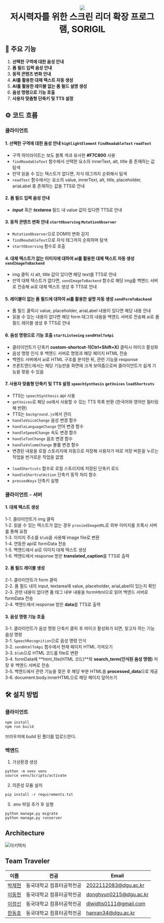 <h1 align="center"><img src="https://github.com/user-attachments/assets/215e5ccd-ea63-4680-bf03-fb51b88c19c6"><br/>저시력자를 위한 스크린 리더 확장 프로그램, SORIGIL</p>

## 📌 주요 기능

1. **선택한 구역에 대한 음성 안내**
2. **폼 필드 입력 음성 안내**
3. **동적 콘텐츠 변화 안내**
4. **AI를 활용한 대체 텍스트 자동 생성**
5. **AI를 활용한 레이블 없는 폼 필드 설명 생성**
6. **음성 명령으로 기능 호출**
7. **사용자 맞춤형 단축키 및 TTS 설정**


## ⚙️ 코드 흐름

### **클라이언트**

#### 1. 선택한 구역에 대한 음성 안내 `highlightElement` `findReadableText` `readText`

- 구역 하이라이트는 보도 블록 색과 유사한 **#F7C800** 사용
- `findReadableText` 함수에서 선택한 요소의 innerText, alt, title 중 존재하는 값 탐색
- 만약 읽을 수 있는 텍스트가 없다면, 자식 태그까지 순회해서 탐색
- `readText` 함수에서는 요소의 value, innerText, alt, title, placeholder, ariaLabel 중 존재하는 값을 TTS로 안내 <br/>

#### 2. 폼 필드 입력 음성 안내

- **_input_** 혹은 **_textarea_** 필드 내 value 값이 있다면 TTS로 안내

#### 3. 동적 콘텐츠 변화 안내 `startObserving` `MutationObserver`

- `MutationObserver`으로 DOM의 변화 감지
- `findReadableText`으로 자식 태그까지 순회하며 탐색
- `startObserving` 함수로 호출

#### 4. 대체 텍스트가 없는 이미지에 대하여 ai를 활용한 대체 텍스트 자동 생성 `sendImageToBackend`

- img 클릭 시 alt, title 값이 있다면 해당 text를 TTS로 안내
- 만약 대체 텍스트가 없다면, `sendImageToBackend` 함수로 해당 img를 백엔드 서버로 전송해 ai로 대체 텍스트 생성 후 TTS로 안내

#### 5. 레이블이 없는 폼 필드에 대하여 ai를 활용한 설명 자동 생성 `sendFormToBackend`

- 폼 필드 클릭시 value, placeholder, ariaLabel 내용이 있다면 해당 내용 안내
- 읽을 수 있는 내용이 없다면 해당 form 태그의 내용을 백엔드 서버로 전송해 ai로 폼 필드 레이블 생성 후 TTS로 안내

#### 6. 음성 명령으로 기능 호출 `startListening` `sendHtmlToApi`

- 클라이언트가 단축키 **custom-shortcut-1(Ctrl+Shift+X)** 클릭시 마이크 활성화
- 음성 명령 인식 후 백엔드 서버로 명령과 해당 페이지 HTML 전송
- 백엔드 서버에서 ai로 HTML 구조를 분석한 뒤, 관련 기능을 response
- 프론트엔드에서는 해당 기능만을 화면에 크게 보여줌으로써 클라이언트가 쉽게 기능을 찾을 수 있음

#### 7. 사용자 맞춤형 단축키 및 TTS 설정 `speechSynthesis` `getVoices` `loadShortcuts`

- TTS는 `speechSynthesis` api 사용
- `getVoices`로 해당 os에서 사용할 수 있는 TTS 목록 반환 (한국어와 영어만 필터링 해 반환)
- TTS는 `background.js`에서 관리
- `handleVoiceChange` 음성 변경 함수
- `handleLanguageChange` 언어 변경 함수
- `handleSpeedChange` 속도 변경 함수
- `handleTonChange` 음조 변경 함수
- `handleVolumeChange` 볼륨 변경 함수
- 변경된 내용을 로컬 스토리지에 자동으로 저장해 사용자가 따로 저장 버튼을 누르는 작업을 번거로운 작업을 없앰
  <br/><br/>
- `loadShortcuts` 함수로 로컬 스토리지에 저장된 단축키 로드
- `handleShortcutAction` 단축키 동작 처리 함수
- `pressedKeys` 단축키 실행


### **클라이언트 - 서버**

#### 1. 대체 텍스트 생성<br/>

1-1. 클라이언트가 img 클릭<br/>
1-2. 읽을 수 있는 텍스트가 없는 경우 `proxiedImageURL`로 외부 이미지를 프록시 서버를 통해 요청<br/>
1-3. 이미지 주소를 `blob`을 사용해 image file로 변환<br/>
1-4. 연동한 api로 formData 전송<br/>
1-5. 백엔드에서 ai로 이미지 대체 텍스트 생성<br/>
1-6. 백엔드에서 response 받은 **translated_caption**를 TTS로 출력<br/>

#### 2. 폼 필드 레이블 생성<br/>

2-1. 클라이언트가 form 클릭<br/>
2-2. 폼 필드 내의 input, textarea에 value, placeholder, ariaLabel이 있는지 확인<br/>
2-3. 관련 내용이 없다면 폼 태그 내부 내용을 formHtml으로 읽어 백엔드 서버로 formData 전송<br/>
2-4. 백엔드에서 response 받은 **data**를 TTS로 출력<br/>

#### 3. 음성 명령 기능 호출<br/>

3-1. 클라이언트가 음성 명령 단축키 클릭 후 마이크 활성화가 되면, 찾고자 하는 기능 음성 명령<br/>
3-1. `SpeechRecognition`으로 음성 명령 인식<br/>
3-2. `sendHtmlToApi` 함수에서 현재 페이지 HTML 가져오기<br/>
3-3. `blob`으로 HTML 코드를 file로 변환<br/>
3-4. formData에 **html_file(HTML 코드)**와 **search_term(인식된 음성 명령)** 저장 후 백엔드 서버로 전송<br/>
3-5. 백엔드에서 관련 기능을 찾은 후 해당 부분 HTML을 **processed_data**으로 제공<br/>
3-6. document.body.innerHTML으로 해당 페이지 덮어쓰기<br/>


## 🛠️ 설치 방법


### **클라이언트**


```commandline
npm install
npm run build
```

브라우저에 build 된 폴더를 업로드한다.


### **백엔드**


1. 가상환경 생성

```commandline
python -m venv venv
source venv/Scripts/activate
```

2. 의존성 모듈 설치

```commandline
pip install -r requirements.txt
```

3. .env 파일 추가 후 실행

```commandline
python manage.py migrate
python manage.py runserver
```



## Architecture

![아키텍처](https://github.com/user-attachments/assets/023864ec-92b3-4422-b145-b1f81ac4522f)



## Team Traveler


| 이름                                  | 전공                 | Email                  |
| ------------------------------------ | ------------------- | --------------------- |
| [박채현](https://github.com/chaehyeo-n) | 동국대학교 컴퓨터공학전공 | 2022112083@dgu.ac.kr    |
| [이동현](https://github.com/TRV449)  | 동국대학교 컴퓨터공학전공 |  donghyun0215@dgu.ac.kr   |
| [이정선](https://github.com/leejs0823) | 동국대학교 컴퓨터공학전공 | dlwjdtjs0111@gmail.com |
| [한동호](https://github.com/gnoddeno)  | 동국대학교 컴퓨터공학전공 |  hanran34@dgu.ac.kr   |

